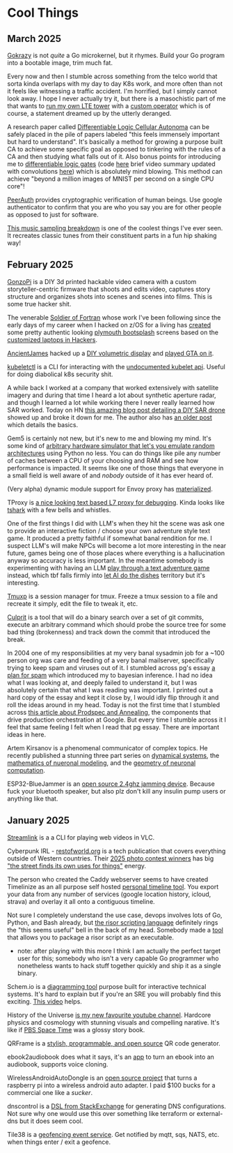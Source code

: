 # Cool Things

## March 2025

[Gokrazy](https://gokrazy.org/) is not _quite_ a Go microkernel, but it rhymes. Build your Go program into a bootable image, trim much fat.

Every now and then I stumble across something from the telco world that sorta kinda overlaps with my day to day K8s work, and more often than not it feels like witnessing a traffic accident. I'm horrified, but I simply cannot look away. I hope I never actually try it, but there is a masochistic part of me that wants to [run my own LTE tower](https://open5gs.org/open5gs/docs/tutorial/01-your-first-lte/) with a [custom operator](https://github.com/Gradiant/open5gs-operator) which is of course, a statement dreamed up by the utterly deranged.

A research paper called [Differentiable Logic Cellular Autonoma](https://google-research.github.io/self-organising-systems/difflogic-ca/) can be safely placed in the pile of papers labeled "this feels immensely important but hard to understand". It's basically a method for growing a purpose built CA to achieve some specific goal as opposed to tinkering with the rules of a CA and then studying what falls out of it. Also bonus points for introducing me to [differentiable logic gates](https://arxiv.org/abs/2210.08277) (code [here](https://github.com/Felix-Petersen/difflogic) brief video summary updated with convolutions [here](https://youtu.be/FKQfMwFZvIE)) which is absolutely mind blowing. This method can achieve "beyond a million images of MNIST per second on a single CPU core"!

[PeerAuth](https://ksze.github.io/PeerAuth/) provides cryptographic verification of human beings. Use google authenticator to confirm that you are who you say you are for other people as opposed to just for software.

[This music sampling breakdown](https://youtu.be/FpaoCUEhZJM) is one of the coolest things I've ever seen. It recreates classic tunes from their constituent parts in a fun hip shaking way!

## February 2025

[GonzoPi](https://gonzopi.org/) is a DIY 3d printed hackable video camera with a custom storyteller-centric firmware that shoots and edits video, captures story structure and organizes shots into scenes and scenes into films. This is some true hacker shit.

The venerable [Soldier of Fortran](https://infosec.exchange/@mainframed767) whose work I've been following since the early days of my career when I hacked on z/OS for a living has [created](https://github.com/mainframed/Hackers-Plymouth) some pretty authentic looking [plymouth bootsplash](https://wiki.archlinux.org/title/Plymouth) screens based on the [customized laptops in Hackers](https://www.youtube.com/watch?v=qiQlZU5oWTQ).

[AncientJames](https://mastodon.social/@ancientjames) hacked up a [DIY volumetric display](https://github.com/AncientJames/multivox) and [played GTA on it](https://www.youtube.com/watch?v=9XWmm2OU4LU).

[kubeletctl](https://github.com/cyberark/kubeletctl/tree/master) is a CLI for interacting with the [undocumented kubelet api](https://github.com/kubernetes/community/issues/6016). Useful for doing diabolical k8s security shit.

A while back I worked at a company that worked extensively with satellite imagery and during that time I heard a lot about synthetic aperture radar, and though I learned a lot while working there I never really learned how SAR worked. Today on HN [this amazing blog post detailing a DIY SAR drone](https://hforsten.com/homemade-polarimetric-synthetic-aperture-radar-drone.html) showed up and broke it down for me. The author also has [an older post](https://hforsten.com/synthetic-aperture-radar-imaging.html) which details the basics.

Gem5 is certainly not new, but it's new to me and blowing my mind. It's some kind of [arbitrary hardware simulator that let's you emulate random architectures](https://www.gem5.org/) using Python no less. You can do things like pile any number of caches between a CPU of your choosing and RAM and see how performance is impacted. It seems like one of those things that everyone in a small field is well aware of and _nobody_ outside of it has ever heard of.

(Very alpha) dynamic module support for Envoy proxy has [materialized](https://github.com/envoyproxy/dynamic-modules-examples).

TProxy is [a nice looking text based L7 proxy for debugging](https://github.com/kevwan/tproxy). Kinda looks like [tshark](https://tshark.dev) with a few bells and whistles.

One of the first things I did with LLM's when they hit the scene was ask one to provide an interactive fiction / choose your own adventure style text game. It produced a pretty faithful if somewhat banal rendition for me. I suspect LLM's will make NPCs will become a lot more interesting in the near future, games being one of those places where everything is a hallucination anyway so accuracy is less important. In the meantime somebody is experimenting with having an LLM [play through a text adventure game](https://github.com/s-macke/AdventureAI) instead, which tbf falls firmly into [let AI do the dishes](https://xcancel.com/AuthorJMac/status/1773679197631701238) territory but it's interesting. 

[Tmuxp](https://tmuxp.git-pull.com/) is a session manager for tmux. Freeze a tmux session to a file and recreate it simply, edit the file to tweak it, etc. 

[Culprit](https://github.com/creachadair/culprit) is a tool that will do a binary search over a set of git commits, execute an arbitrary command which should probe the source tree for some bad thing (brokenness) and track down the commit that introduced the break.

In 2004 one of my responsibilities at my very banal sysadmin job for a ~100 person org was care and feeding of a very banal mailserver, specifically trying to keep spam and viruses out of it. I stumbled across pg's essay [a plan for spam](https://www.paulgraham.com/spam.html) which introduced my to bayesian inference. I had no idea what I was looking at, and deeply failed to understand it, but I was absolutely certain that what I was reading was important. I printed out a hard copy of the essay and kept it close by, I would idly flip through it and roll the ideas around in my head. Today is not the first time that I stumbled across [this article about Prodspec and Annealing](https://www.usenix.org/publications/loginonline/prodspec-and-annealing-intent-based-actuation-google-production), the components that drive production orchestration at Google. But every time I stumble across it I feel that same feeling I felt when I read that pg essay. There are important ideas in here.

Artem Kirsanov is a phenomenal communicator of complex topics. He recently published a stunning three part series on [dynamical systems](https://www.youtube.com/watch?v=vTTlzmCRwU4), the [mathematics of nueronal modeling](https://www.youtube.com/watch?v=zOmhHE2xctw), and the [geometry of neuronal computation](https://www.youtube.com/watch?v=gLtGVEhMFN4).

ESP32-BlueJammer is an [open source 2.4ghz jamming device](https://github.com/EmenstaNougat/ESP32-BlueJammer). Because fuck your bluetooth speaker, but also plz don't kill any insulin pump users or anything like that.

## January 2025

[Streamlink](https://streamlink.github.io/) is a a CLI for playing web videos in VLC.

Cyberpunk IRL - [restofworld.org](https://restofworld.org) is a tech publication that covers everything outside of Western countries. Their [2025 photo contest winners](https://restofworld.org/2025/tech-photography-contest-winners/) has big ["the street finds its own uses for things"](https://www.goodreads.com/quotes/682-the-street-finds-its-own-uses-for-things) energy.

The person who created the Caddy webserver seems to have created Timelinize as an all purpose self hosted [personal timeline tool](https://github.com/timelinize/timelinize). You export your data from any number of services (google location history, icloud, strava) and overlay it all onto a contiguous timeline.

Not sure I completely understand the use case, devops involves lots of Go, Python, and Bash already, but [the risor scripting language](https://risor.io/) definitely rings the "this seems useful" bell in the back of my head. Somebody made a [tool](https://github.com/risor-io/risor/discussions/259) that allows you to package a risor script as an executable.

  * note: after playing with this more I think I am actually the perfect target user for this; somebody who isn't a very capable Go programmer who nonetheless wants to hack stuff together quickly and ship it as a single binary.

Schem.io is a [diagramming tool](https://schem.io/) purpose built for interactive technical systems. It's hard to explain but if you're an SRE you will probably find this exciting. [This video](https://youtu.be/idUW5sYV2oE?si=YfoB1JeRMB71l0oF) helps.

History of the Universe [is my new favourite youtube channel](https://www.youtube.com/@HistoryoftheUniverse). Hardcore physics and cosmology with stunning visuals and compelling narative. It's like if [PBS Space Time](https://www.youtube.com/channel/UC7_gcs09iThXybpVgjHZ_7g) was a glossy story book.

QRFrame is a [stylish, programmable, and open source](https://qrframe.kylezhe.ng/) QR code generator.

ebook2audiobook does what it says, it's an [app](https://github.com/DrewThomasson/ebook2audiobook) to turn an ebook into an audiobook, supports voice cloning.

WirelessAndroidAutoDongle is an [open source project](https://github.com/nisargjhaveri/WirelessAndroidAutoDongle) that turns a raspberry pi into a wireless android auto adapter. I paid $100 bucks for a commercial one like a _sucker_.

dnscontrol is a [DSL from StackExchange](https://github.com/StackExchange/dnscontrol) for generating DNS configurations. Not sure why one would use this over something like terraform or external-dns but it does seem cool.

Tile38 is a [geofencing event service](https://tile38.com/). Get notified by mqtt, sqs, NATS, etc. when things enter / exit a geofence.
